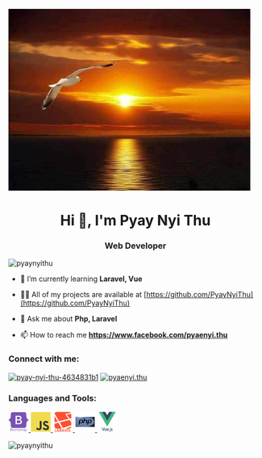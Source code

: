 ![Cover Photo](https://github.com/PyayNyiThu/PyayNyiThu/blob/main/msg926968483-32978.jpg)

<h1 align="center">Hi 👋, I'm Pyay Nyi Thu</h1>
<h3 align="center">Web Developer</h3>

<p align="left"> <img src="https://komarev.com/ghpvc/?username=pyaynyithu&label=Profile%20views&color=0e75b6&style=flat" alt="pyaynyithu" /> </p>

- 🌱 I’m currently learning **Laravel, Vue**

- 👨‍💻 All of my projects are available at [https://github.com/PyayNyiThu](https://github.com/PyayNyiThu)

- 💬 Ask me about **Php, Laravel**

- 📫 How to reach me **https://www.facebook.com/pyaenyi.thu**

<h3 align="left">Connect with me:</h3>
<p align="left">
<a href="https://linkedin.com/in/pyay-nyi-thu-4634831b1" target="blank"><img align="center" src="https://raw.githubusercontent.com/rahuldkjain/github-profile-readme-generator/master/src/images/icons/Social/linked-in-alt.svg" alt="pyay-nyi-thu-4634831b1" height="30" width="40" /></a>
<a href="https://fb.com/pyaenyi.thu" target="blank"><img align="center" src="https://raw.githubusercontent.com/rahuldkjain/github-profile-readme-generator/master/src/images/icons/Social/facebook.svg" alt="pyaenyi.thu" height="30" width="40" /></a>
</p>

<h3 align="left">Languages and Tools:</h3>
<p align="left"> <a href="https://getbootstrap.com" target="_blank" rel="noreferrer"> <img src="https://raw.githubusercontent.com/devicons/devicon/master/icons/bootstrap/bootstrap-plain-wordmark.svg" alt="bootstrap" width="40" height="40"/> </a> <a href="https://developer.mozilla.org/en-US/docs/Web/JavaScript" target="_blank" rel="noreferrer"> <img src="https://raw.githubusercontent.com/devicons/devicon/master/icons/javascript/javascript-original.svg" alt="javascript" width="40" height="40"/> </a> <a href="https://laravel.com/" target="_blank" rel="noreferrer"> <img src="https://raw.githubusercontent.com/devicons/devicon/master/icons/laravel/laravel-plain-wordmark.svg" alt="laravel" width="40" height="40"/> </a> <a href="https://www.php.net" target="_blank" rel="noreferrer"> <img src="https://raw.githubusercontent.com/devicons/devicon/master/icons/php/php-original.svg" alt="php" width="40" height="40"/> </a> <a href="https://vuejs.org/" target="_blank" rel="noreferrer"> <img src="https://raw.githubusercontent.com/devicons/devicon/master/icons/vuejs/vuejs-original-wordmark.svg" alt="vuejs" width="40" height="40"/> </a> </p>

<p><img align="center" src="https://github-readme-stats.vercel.app/api/top-langs?username=pyaynyithu&show_icons=true&locale=en&layout=compact" alt="pyaynyithu" /></p>
